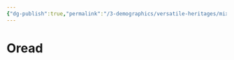 ```yaml
---
{"dg-publish":true,"permalink":"/3-demographics/versatile-heritages/mixed-lineage/malakim/oread/","noteIcon":""}
---
```


# Oread

